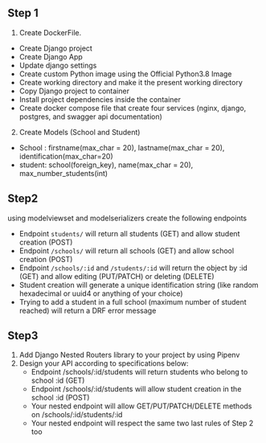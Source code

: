 ## Step 1
1. Create DockerFile.
- Create Django project 
- Create Django App
- Update django settings 
- Create custom Python image using the Official Python3.8 Image
- Create working directory and make it the present working directory
- Copy Django project to container
- Install project dependencies inside the container
- Create docker compose file that create four services (nginx, django, postgres, and swagger api documentation)

2. Create Models (School and Student)
- School : firstname(max_char = 20), lastname(max_char = 20), identification(max_char=20)
- student: school(foreign_key), name(max_char = 20), max_number_students(int)

## Step2
using modelviewset and modelserializers create the following endpoints
- Endpoint `students/` will return all students (GET) and allow student creation (POST)
- Endpoint `/schools/` will return all schools (GET) and allow school creation (POST)
- Endpoint `/schools/:id` and `/students/:id` will return the object by :id (GET) and allow editing (PUT/PATCH) or deleting (DELETE)
- Student creation will generate a unique identification string (like random hexadecimal or uuid4 or anything of your choice)
- Trying to add a student in a full school (maximum number of student reached) will return a DRF error message

## Step3
1. Add Django Nested Routers library to your project by using Pipenv
2. Design your API according to specifications below:
    - Endpoint /schools/:id/students will return students who belong to school :id (GET)
    - Endpoint /schools/:id/students will allow student creation in the school :id (POST)
    - Your nested endpoint will allow GET/PUT/PATCH/DELETE methods on /schools/:id/students/:id
    - Your nested endpoint will respect the same two last rules of Step 2 too